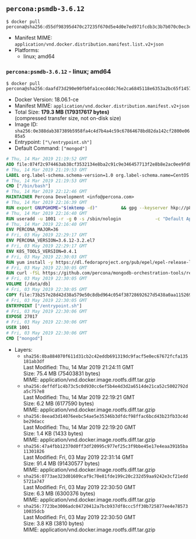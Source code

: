 ## `percona:psmdb-3.6.12`

```console
$ docker pull percona@sha256:d55df98395d470c27235f670d5e4d0e7ed971fcdb3c3b7b070c0ec3c1d7d6859
```

-	Manifest MIME: `application/vnd.docker.distribution.manifest.list.v2+json`
-	Platforms:
	-	linux; amd64

### `percona:psmdb-3.6.12` - linux; amd64

```console
$ docker pull percona@sha256:daafd73d290e90fb0fa1cecd4dc76e2ca6845118e6353a2bc65f14574b9c7936
```

-	Docker Version: 18.06.1-ce
-	Manifest MIME: `application/vnd.docker.distribution.manifest.v2+json`
-	Total Size: **179.3 MB (179317617 bytes)**  
	(compressed transfer size, not on-disk size)
-	Image ID: `sha256:0e388dab387389b5958fa4c4d7b4a4c59c67864678bd82da142cf2800e0685a5`
-	Entrypoint: `["\/entrypoint.sh"]`
-	Default Command: `["mongod"]`

```dockerfile
# Thu, 14 Mar 2019 21:19:52 GMT
ADD file:074f2c974463ab38cf3532134e8ba2c91c9e346457713f2e8b8e2ac0ee9fd83d in / 
# Thu, 14 Mar 2019 21:19:53 GMT
LABEL org.label-schema.schema-version=1.0 org.label-schema.name=CentOS Base Image org.label-schema.vendor=CentOS org.label-schema.license=GPLv2 org.label-schema.build-date=20190305
# Thu, 14 Mar 2019 21:19:53 GMT
CMD ["/bin/bash"]
# Thu, 14 Mar 2019 22:12:46 GMT
MAINTAINER Percona Development <info@percona.com>
# Thu, 14 Mar 2019 22:16:39 GMT
RUN export GNUPGHOME="$(mktemp -d)"         && gpg --keyserver hkp://p80.pool.sks-keyservers.net:80 --recv-keys 430BDF5C56E7C94E848EE60C1C4CBDCDCD2EFD2A         && gpg --export --armor 430BDF5C56E7C94E848EE60C1C4CBDCDCD2EFD2A > ${GNUPGHOME}/RPM-GPG-KEY-Percona         && rpmkeys --import ${GNUPGHOME}/RPM-GPG-KEY-Percona /etc/pki/rpm-gpg/RPM-GPG-KEY-CentOS-7         && curl -L -o /tmp/percona-release.rpm https://repo.percona.com/percona/yum/percona-release-1.0-7.noarch.rpm         && rpmkeys --checksig /tmp/percona-release.rpm         && yum install -y /tmp/percona-release.rpm         && rm -rf "$GNUPGHOME" /tmp/percona-release.rpm         && rpm --import /etc/pki/rpm-gpg/PERCONA-PACKAGING-KEY         && percona-release disable all         && percona-release enable original release
# Thu, 14 Mar 2019 22:16:40 GMT
RUN useradd -u 1001 -r -g 0 -s /sbin/nologin             -c "Default Application User" mongodb
# Thu, 14 Mar 2019 22:16:40 GMT
ENV PERCONA_MAJOR=36
# Fri, 03 May 2019 22:29:17 GMT
ENV PERCONA_VERSION=3.6.12-3.2.el7
# Fri, 03 May 2019 22:29:17 GMT
ENV K8S_TOOLS_VERSION=0.4.1
# Fri, 03 May 2019 22:30:03 GMT
RUN yum install -y https://dl.fedoraproject.org/pub/epel/epel-release-latest-7.noarch.rpm         && yum install -y                 Percona-Server-MongoDB-36-server-${PERCONA_VERSION}                 Percona-Server-MongoDB-36-mongos-${PERCONA_VERSION}                 Percona-Server-MongoDB-36-tools-${PERCONA_VERSION}                 Percona-Server-MongoDB-36-shell-${PERCONA_VERSION}                 curl                 jq         && yum clean all         && rm -rf /var/cache/yum /data/db  && mkdir -p /data/db         && chown -R 1001:0 /data/db
# Fri, 03 May 2019 22:30:05 GMT
RUN curl -fSL https://github.com/percona/mongodb-orchestration-tools/releases/download/${K8S_TOOLS_VERSION}/k8s-mongodb-initiator -o /usr/local/bin/k8s-mongodb-initiator     && curl -fSL  https://github.com/percona/mongodb-orchestration-tools/releases/download/${K8S_TOOLS_VERSION}/mongodb-healthcheck -o /usr/local/bin/mongodb-healthcheck     && chmod 0755 /usr/local/bin/k8s-mongodb-initiator /usr/local/bin/mongodb-healthcheck
# Fri, 03 May 2019 22:30:05 GMT
VOLUME [/data/db]
# Fri, 03 May 2019 22:30:05 GMT
COPY file:73b257e28d42d38a579e50c8dbd964c054f38728692627d5438a0aa11526970b in /entrypoint.sh 
# Fri, 03 May 2019 22:30:05 GMT
ENTRYPOINT ["/entrypoint.sh"]
# Fri, 03 May 2019 22:30:06 GMT
EXPOSE 27017
# Fri, 03 May 2019 22:30:06 GMT
USER 1001
# Fri, 03 May 2019 22:30:06 GMT
CMD ["mongod"]
```

-	Layers:
	-	`sha256:8ba884070f611d31cb2c42eddb691319dc9facf5e0ec67672fcfa135181ab3df`  
		Last Modified: Thu, 14 Mar 2019 21:24:11 GMT  
		Size: 75.4 MB (75403831 bytes)  
		MIME: application/vnd.docker.image.rootfs.diff.tar.gzip
	-	`sha256:deffdf1c4b73c5c0d930cc6ef5b4e4d3d2a6514de21ca52c5002792da5c757e8`  
		Last Modified: Thu, 14 Mar 2019 22:19:21 GMT  
		Size: 6.2 MB (6177590 bytes)  
		MIME: application/vnd.docker.image.rootfs.diff.tar.gzip
	-	`sha256:8eead3d14076eebc54ae5e35346b3dfdcf98ffac6bcd43b23fb33c4dbe29dacc`  
		Last Modified: Thu, 14 Mar 2019 22:19:20 GMT  
		Size: 1.4 KB (1433 bytes)  
		MIME: application/vnd.docker.image.rootfs.diff.tar.gzip
	-	`sha256:47a4fbb12370d0ff3df20995c977ef25c3f9bbe45e17e4eaa391b5ba11301826`  
		Last Modified: Fri, 03 May 2019 22:31:14 GMT  
		Size: 91.4 MB (91430577 bytes)  
		MIME: application/vnd.docker.image.rootfs.diff.tar.gzip
	-	`sha256:0773ae323d01609caf9c70e81fde199c20c232d59aa9242e3cf21edd5721a747`  
		Last Modified: Fri, 03 May 2019 22:30:50 GMT  
		Size: 6.3 MB (6300376 bytes)  
		MIME: application/vnd.docker.image.rootfs.diff.tar.gzip
	-	`sha256:7723be3006adc04720412a7bcb937df8ccc5ff30b725877ee4e7857310035dcb`  
		Last Modified: Fri, 03 May 2019 22:30:50 GMT  
		Size: 3.8 KB (3810 bytes)  
		MIME: application/vnd.docker.image.rootfs.diff.tar.gzip
